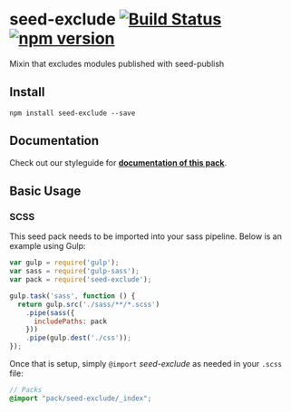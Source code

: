 # seed-exclude [![Build Status](https://travis-ci.org/helpscout/seed-exclude.svg?branch=master)](https://travis-ci.org/helpscout/seed-exclude) [![npm version](https://badge.fury.io/js/seed-exclude.svg)](https://badge.fury.io/js/seed-exclude)

Mixin that excludes modules published with seed-publish

## Install
```
npm install seed-exclude --save
```

## Documentation

Check out our styleguide for **[documentation of this pack](http://style.helpscout.com/seed/packs/seed-exclude/)**.


## Basic Usage

### SCSS
This seed pack needs to be imported into your sass pipeline. Below is an example using Gulp:


```javascript
var gulp = require('gulp');
var sass = require('gulp-sass');
var pack = require('seed-exclude');

gulp.task('sass', function () {
  return gulp.src('./sass/**/*.scss')
    .pipe(sass({
      includePaths: pack
    }))
    .pipe(gulp.dest('./css'));
});
```

Once that is setup, simply `@import` *seed-exclude* as needed in your `.scss` file:

```scss
// Packs
@import "pack/seed-exclude/_index";
```
